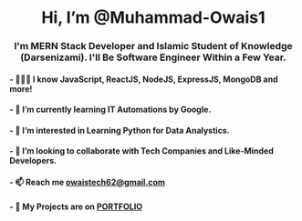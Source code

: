 <div align="center">
  <h1>Hi, I’m @Muhammad-Owais1</h1>
</div>

<div align="center">
  <h3>I'm MERN Stack Developer and Islamic Student of Knowledge (Darsenizami). I'll Be Software Engineer Within a Few Year.</h3>
</div>

<h4>- 👨🏻‍💻 I know JavaScript, ReactJS, NodeJS, ExpressJS, MongoDB and more!</h4>
<h4>- 🌱 I’m currently learning IT Automations by Google.</h4>
<h4>- 👀 I’m interested in Learning Python for Data Analystics.</h4>
<h4>- 💞️ I’m looking to collaborate with Tech Companies and Like-Minded Developers.</h4>
<h4>- 📫 Reach me <a href="mailto:owaistech62@gmail.com">owaistech62@gmail.com</a></h4>
<h4>- 📕 My Projects are on <a href="muhowaisdev.netlify.app">PORTFOLIO</a></h4>


<!---
Muhammad-Owais1/Muhammad-Owais1 is a ✨ special ✨ repository because its `README.md` (this file) appears on your GitHub profile.
You can click the Preview link to take a look at your changes.
--->

